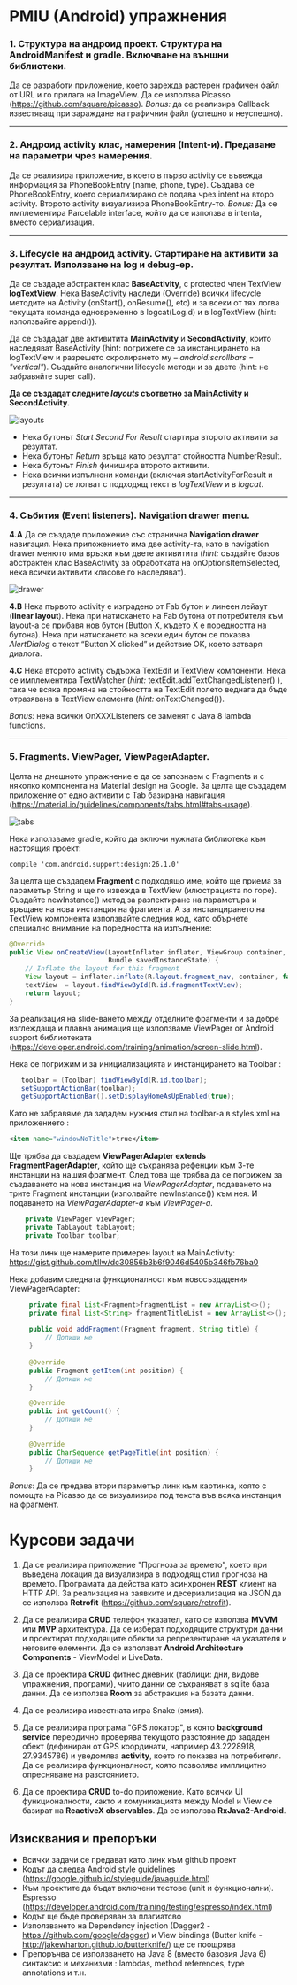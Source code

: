 # PMIU (Android) упражнения

### 1. Структура на андроид проект. Структура на AndroidManifest и gradle. Включване на външни библиотеки.
   Да се разработи приложение, което зарежда растерен графичен файл от URL и го прилага на ImageView. Да се използва Picasso (https://github.com/square/picasso). *Bonus:* да се реализира Callback известяващ при зараждане на графичния файл (успешно и неуспешно).
   
---

### 2. Андроид activity клас, намерения (Intent-и). Предаване на параметри чрез намерения.
Да се реализира приложение, в което в първо activity се въвежда информация за PhoneBookEntry (name, phone, type). Създава се PhoneBookEntry, което сериализирано се подава чрез intent на второ activity. Второто activity визуализира PhoneBookEntry-то. *Bonus:* Да се имплементира Parcelable interface, който да се използва в intenta, вместо сериализация.

---

### 3. Lifecycle на андроид activity. Стартиране на активити за резултат. Използване на log и debug-ер. 
Да се създаде абстрактен клас **BaseActivity**, с protected член TextView **logTextView**. Нека BaseActivity наследи (Override) всички lifecycle методите на Activity (onStart(), onResume(), etc) и за всеки от тях логва текущата команда едновременно в logcat(Log.d) и в logTextView (hint: използвайте append()).

Да се създадат две активитита **MainActivity** и **SecondActivity**, които наследяват BaseActivity (hint: погрижете се за инстанцирането на logTextView и разрешето скролирането му – *android:scrollbars = "vertical"*). Създайте аналогични lifecycle методи и за двете (hint: не забравяйте super call). 

**Да се създадат следните *layouts* съответно за MainActivity и SecondActivity.**

   ![layouts](https://github.com/tllw/pmiu/blob/master/exercise3/activities.png)
   
   * Нека бутонът *Start Second For Result* стартира второто активити за резултат.
   * Нека бутонът *Return* връща като резултат стойността NumberResult.
   * Нека бутонът *Finish* финишира второто активити. 
   * Нека всички изпълнени команди (включая startActivityForResult и резултата) се логват с подходящ текст в *logTextView* и в *logcat*.
   
---
   
### 4. Събития (Event listeners). Navigation drawer menu. 
**4.A** Да се създаде приложение със странична **Navigation drawer** навигация. Нека приложението има две activity-та, като в navigation drawer менюто има връзки към двете активитита (*hint:* създайте базов абстрактен клас BaseActivity за обработката на onOptionsItemSelected, нека всички активити класове го наследяват).

![drawer](https://github.com/tllw/pmiu/blob/master/exercise4/drawer.png)

**4.B** Нека първото activity е изградено от Fab бутон и линеен лейаут (**linear layout**). Нека при натискането на Fab бутона от потребителя към layout-а се прибавя нов бутон (Button X, където X е поредността на бутона). Нека при натискането на всеки един бутон се показва *AlertDialog* с текст “Button X clicked” и действие OK, което затваря диалога.

**4.C** Нека второто activity съдържа TextEdit и TextView компоненти. Нека се имплементира TextWatcher (*hint:* textEdit.addTextChangedListener() ), така че всяка промяна на стойността на TextEdit полето веднага да бъде отразявана в TextView елемента (*hint:* onTextChanged()). 

*Bonus:* нека всички OnXXXListeners се заменят с Java 8 lambda functions. 

---

### 5. Fragments. ViewPager, ViewPagerAdapter. 

Целта на днешното упражнение е да се запознаем с Fragments и с няколко компонента на Material design на Google. За целта ще създадем приложение от едно активити с Tab базирана навигация (https://material.io/guidelines/components/tabs.html#tabs-usage).

![tabs](https://github.com/tllw/pmiu/blob/master/exercise5/tabs.png)

Нека използваме gradle, който да включи нужната библиотека към настоящия проект: 

```
compile 'com.android.support:design:26.1.0'
```
За целта ще създадем **Fragment** с подходящо име, който ще приема за параметър String и ще го извежда в TextView (илюстрацията по горе). Създайте newInstance() метод за разпектиране на параметъра и връщане на нова инстанция на фрагмента. А за инстанцирането на TextView компонента използвайте следния код, като обърнете специално внимание на поредността на изпълнение:

```java
@Override
public View onCreateView(LayoutInflater inflater, ViewGroup container,
                         Bundle savedInstanceState) {
    // Inflate the layout for this fragment
    View layout = inflater.inflate(R.layout.fragment_nav, container, false);
    textView  = layout.findViewById(R.id.fragmentTextView);
    return layout;
}
```

За реализация на slide-ването между отделните фрагменти и за добре изглеждаща и плавна анимация ще използваме ViewPager от Android support библиотеката (https://developer.android.com/training/animation/screen-slide.html).

Нека се погрижим и за инициализацията и инстанцирането на Toolbar : 

```java
   toolbar = (Toolbar) findViewById(R.id.toolbar);
   setSupportActionBar(toolbar);
   getSupportActionBar().setDisplayHomeAsUpEnabled(true);       
```

Като не забравяме да зададем нужния стил на toolbar-a в styles.xml на приложението : 

```xml
<item name="windowNoTitle">true</item>
````

Ще трябва да създадем **ViewPagerAdapter extends FragmentPagerAdapter**, който ще съхранява рефенции към 3-те инстанции на нашия фрагмент.  След това ще трябва да се погрижем за създаването на нова инстанция на *ViewPagerAdapter*, подаването на трите Fragment инстанции (изполвайте newInstance()) към нея. И подаването на *ViewPagerAdapter-а* към *ViewPager-а*. 

```java
    private ViewPager viewPager;
    private TabLayout tabLayout;
    private Toolbar toolbar;
```

На този линк ще намерите примерен layout на MainActivity: https://gist.github.com/tllw/dc30856b3b6f9046d5405b346fb76ba0

Нека добавим следната функционалност към новосъздадения ViewPagerAdapter: 

```java
     private final List<Fragment>fragmentList = new ArrayList<>();
     private final List<String> fragmentTitleList = new ArrayList<>();
   
     public void addFragment(Fragment fragment, String title) {
         // Допиши ме
     }
     
     @Override
     public Fragment getItem(int position) {
         // Допиши ме
     }

     @Override
     public int getCount() {
         // Допиши ме
     }
     
     @Override
     public CharSequence getPageTitle(int position) {
         // Допиши ме
     }
```

*Bonus*: Да се предава втори параметър линк към картинка, която с помощта на Picasso да се визуализира под текста във всяка инстанция на фрагмент. 


# Курсови задачи

1.	Да се реализира приложение "Прогноза за времето", което при въведена локация да визуализира в подходящ стил прогноза на времето. Програмата да действа като асинхронен **REST** клиент на HTTP API. За реализация на заявките и десериализация на JSON да се използва **Retrofit** (https://github.com/square/retrofit). 

2.	Да се реализира **CRUD** телефон указател, като се използва **MVVM** или **MVP** архитектура. Да се изберат подходящите структури данни и проектират подходящите обекти за репрезентиране на указателя и неговите елементи. Да се използват **Android Architecture Components** - ViewModel и LiveData.

3.	Да се проектира **CRUD** фитнес дневник (таблици: дни, видове упражнения, програми), чиито данни се съхраняват в sqlite база данни. Да се използва **Room** за абстракция на базата данни. 

4.	Да се реализира известната игра Snake (змия). 

5.	Да се реализира програма "GPS локатор", в която **background service** переодично проверява текущото разстояние до зададен обект (дефиниран от GPS координати, например 43.2228918, 27.9345786) и уведомява **activity**, което го показва на потребителя. Да се реализира функционалност, която позволява имплицитно опресняване на разстоянието. 

6.	Да се проектира **CRUD** to-do приложение. Като всички UI функционалности, както и комуникацията между Model и View сe базират на **ReactiveX observables**. Да се използва **RxJava2-Android**.


## Изисквания и препоръки

* Всички задачи се предават като линк към github проект
* Кодът да следва Android style guidelines (https://google.github.io/styleguide/javaguide.html)
* Към проектите да бъдат включени тестове (unit и функционални). Espresso (https://developer.android.com/training/testing/espresso/index.html)
* Кодът ще бъде проверяван за плагиатсво
* Използването на Dependency injection (Dagger2 - https://github.com/google/dagger) и View bindings (Butter knife - http://jakewharton.github.io/butterknife/) ще се поощрява
* Препоръчва се използването на Java 8 (вместо базовия Java 6) синтаксис и механизми : lambdas, method references, type annotations и т.н.

